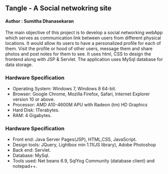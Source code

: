 ## Tangle - A Social netwokring site
#### Author : Sumitha Dhanasekaran

The main objective of this project is to develop a social networking webApp which serves as communication link between users from different physical locations. It would allow its users to have a personalized profile for each of them. Visit the profile or hood of other users, message them and share photos and post notes for them to see. It uses html, CSS to design the frontend along with JSP & Servlet. The application uses MySql database for data storage.
####

### Hardware Specification
- Operating System: Windows 7, Windows 8 64-bit.
- Browser: Google Chrome, Mozilla Firefox, Safari, Internet Explorer version 10 or
above.
- Processor: AMD A10-4600M APU with Radeon (tm) HD Graphics
- Hard Disk: 1Terabytes.
- RAM: 4 Gigabytes.

### Hardware Specification
- Front end: Java Server Pages(JSP), HTML,CSS, JavaScript.
- Design tools: JQuery, Lightbox min 1.11(JS library), Adobe Photoshop
- Back end: Servlet.
- Database: MySql.
- Tools used: Net beans 6.9, SqlYog Community (database client) and notepad++.


